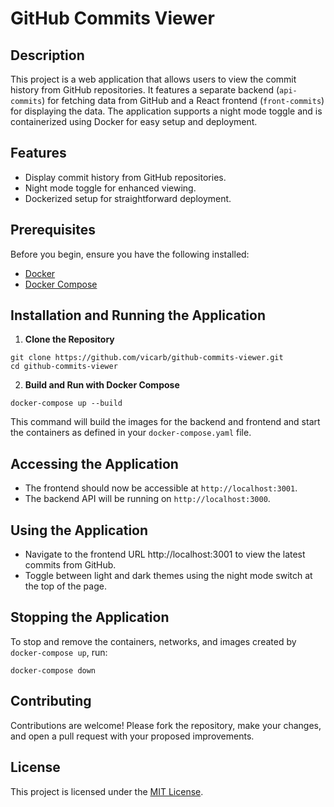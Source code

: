 # GitHub Commits Viewer

## Description

This project is a web application that allows users to view the commit history from GitHub repositories. It features a separate backend (`api-commits`) for fetching data from GitHub and a React frontend (`front-commits`) for displaying the data. The application supports a night mode toggle and is containerized using Docker for easy setup and deployment.

## Features

- Display commit history from GitHub repositories.
- Night mode toggle for enhanced viewing.
- Dockerized setup for straightforward deployment.

## Prerequisites

Before you begin, ensure you have the following installed:
- [Docker](https://www.docker.com/get-started)
- [Docker Compose](https://docs.docker.com/compose/install/)

## Installation and Running the Application

1. **Clone the Repository**

`git clone https://github.com/vicarb/github-commits-viewer.git`  
`cd github-commits-viewer`


2. **Build and Run with Docker Compose**

`docker-compose up --build`


This command will build the images for the backend and frontend and start the containers as defined in your `docker-compose.yaml` file.

## Accessing the Application

- The frontend should now be accessible at `http://localhost:3001`.
- The backend API will be running on `http://localhost:3000`.

## Using the Application

- Navigate to the frontend URL http://localhost:3001 to view the latest commits from GitHub.
- Toggle between light and dark themes using the night mode switch at the top of the page.

## Stopping the Application

To stop and remove the containers, networks, and images created by `docker-compose up`, run:


`docker-compose down`


## Contributing

Contributions are welcome! Please fork the repository, make your changes, and open a pull request with your proposed improvements.

## License

This project is licensed under the [MIT License](LICENSE).
